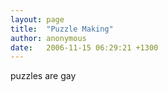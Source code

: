 ```yaml
---
layout: page
title:  "Puzzle Making"
author: anonymous
date:   2006-11-15 06:29:21 +1300
---
```


puzzles are gay